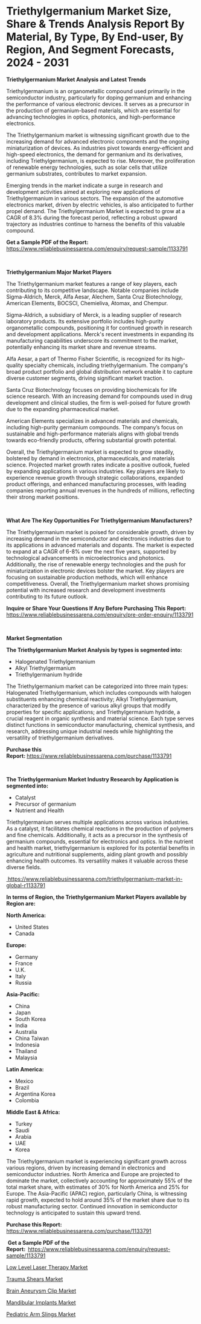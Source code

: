 <p><h1>Triethylgermanium Market Size, Share & Trends Analysis Report By Material, By Type, By End-user, By Region, And Segment Forecasts, 2024 - 2031</h1></p><p><strong>Triethylgermanium Market Analysis and Latest Trends</strong></p>
<p><p>Triethylgermanium is an organometallic compound used primarily in the semiconductor industry, particularly for doping germanium and enhancing the performance of various electronic devices. It serves as a precursor in the production of germanium-based materials, which are essential for advancing technologies in optics, photonics, and high-performance electronics.</p><p>The Triethylgermanium market is witnessing significant growth due to the increasing demand for advanced electronic components and the ongoing miniaturization of devices. As industries pivot towards energy-efficient and high-speed electronics, the demand for germanium and its derivatives, including Triethylgermanium, is expected to rise. Moreover, the proliferation of renewable energy technologies, such as solar cells that utilize germanium substrates, contributes to market expansion. </p><p>Emerging trends in the market indicate a surge in research and development activities aimed at exploring new applications of Triethylgermanium in various sectors. The expansion of the automotive electronics market, driven by electric vehicles, is also anticipated to further propel demand. The Triethylgermanium Market is expected to grow at a CAGR of 8.3% during the forecast period, reflecting a robust upward trajectory as industries continue to harness the benefits of this valuable compound.</p></p>
<p><strong>Get a Sample PDF of the Report:&nbsp;</strong> <a href="https://www.reliablebusinessarena.com/enquiry/request-sample/1133791?utm_campaign=1332&utm_medium=2&utm_source=Github&utm_content=ia&utm_term=08102024&utm_id=triethylgermanium">https://www.reliablebusinessarena.com/enquiry/request-sample/1133791</a></p>
<p>&nbsp;</p>
<p><strong>Triethylgermanium Major Market Players</strong></p>
<p><p>The Triethylgermanium market features a range of key players, each contributing to its competitive landscape. Notable companies include Sigma-Aldrich, Merck, Alfa Aesar, Alechem, Santa Cruz Biotechnology, American Elements, BOCSCI, Chemieliva, Atomax, and Chempur. </p><p>Sigma-Aldrich, a subsidiary of Merck, is a leading supplier of research laboratory products. Its extensive portfolio includes high-purity organometallic compounds, positioning it for continued growth in research and development applications. Merck's recent investments in expanding its manufacturing capabilities underscore its commitment to the market, potentially enhancing its market share and revenue streams.</p><p>Alfa Aesar, a part of Thermo Fisher Scientific, is recognized for its high-quality specialty chemicals, including triethylgermanium. The company's broad product portfolio and global distribution network enable it to capture diverse customer segments, driving significant market traction.</p><p>Santa Cruz Biotechnology focuses on providing biochemicals for life science research. With an increasing demand for compounds used in drug development and clinical studies, the firm is well-poised for future growth due to the expanding pharmaceutical market.</p><p>American Elements specializes in advanced materials and chemicals, including high-purity germanium compounds. The company’s focus on sustainable and high-performance materials aligns with global trends towards eco-friendly products, offering substantial growth potential.</p><p>Overall, the Triethylgermanium market is expected to grow steadily, bolstered by demand in electronics, pharmaceuticals, and materials science. Projected market growth rates indicate a positive outlook, fueled by expanding applications in various industries. Key players are likely to experience revenue growth through strategic collaborations, expanded product offerings, and enhanced manufacturing processes, with leading companies reporting annual revenues in the hundreds of millions, reflecting their strong market positions.</p></p>
<p>&nbsp;</p>
<p><strong>What Are The Key Opportunities For Triethylgermanium Manufacturers?</strong></p>
<p><p>The Triethylgermanium market is poised for considerable growth, driven by increasing demand in the semiconductor and electronics industries due to its applications in advanced materials and dopants. The market is expected to expand at a CAGR of 6-8% over the next five years, supported by technological advancements in microelectronics and photonics. Additionally, the rise of renewable energy technologies and the push for miniaturization in electronic devices bolster the market. Key players are focusing on sustainable production methods, which will enhance competitiveness. Overall, the Triethylgermanium market shows promising potential with increased research and development investments contributing to its future outlook.</p></p>
<p><strong>Inquire or Share Your Questions If Any Before Purchasing This Report:</strong> <a href="https://www.reliablebusinessarena.com/enquiry/pre-order-enquiry/1133791?utm_campaign=1332&utm_medium=2&utm_source=Github&utm_content=ia&utm_term=08102024&utm_id=triethylgermanium">https://www.reliablebusinessarena.com/enquiry/pre-order-enquiry/1133791</a></p>
<p>&nbsp;</p>
<p><strong>Market Segmentation</strong></p>
<p><strong>The Triethylgermanium Market Analysis by types is segmented into:</strong></p>
<p><ul><li>Halogenated Triethylgermanium</li><li>Alkyl Triethylgermanium</li><li>Triethylgermanium hydride</li></ul></p>
<p><p>The Triethylgermanium market can be categorized into three main types: Halogenated Triethylgermanium, which includes compounds with halogen substituents enhancing chemical reactivity; Alkyl Triethylgermanium, characterized by the presence of various alkyl groups that modify properties for specific applications; and Triethylgermanium hydride, a crucial reagent in organic synthesis and material science. Each type serves distinct functions in semiconductor manufacturing, chemical synthesis, and research, addressing unique industrial needs while highlighting the versatility of triethylgermanium derivatives.</p></p>
<p><strong>Purchase this Report:&nbsp;</strong><a href="https://www.reliablebusinessarena.com/purchase/1133791?utm_campaign=1332&utm_medium=2&utm_source=Github&utm_content=ia&utm_term=08102024&utm_id=triethylgermanium">https://www.reliablebusinessarena.com/purchase/1133791</a></p>
<p>&nbsp;</p>
<p><strong>The Triethylgermanium Market Industry Research by Application is segmented into:</strong></p>
<p><ul><li>Catalyst</li><li>Precursor of germanium</li><li>Nutrient and Health</li></ul></p>
<p><p>Triethylgermanium serves multiple applications across various industries. As a catalyst, it facilitates chemical reactions in the production of polymers and fine chemicals. Additionally, it acts as a precursor in the synthesis of germanium compounds, essential for electronics and optics. In the nutrient and health market, triethylgermanium is explored for its potential benefits in agriculture and nutritional supplements, aiding plant growth and possibly enhancing health outcomes. Its versatility makes it valuable across these diverse fields.</p></p>
<p><a href="https://www.reliablebusinessarena.com/triethylgermanium-market-in-global-r1133791?utm_campaign=1332&utm_medium=2&utm_source=Github&utm_content=ia&utm_term=08102024&utm_id=triethylgermanium">&nbsp;https://www.reliablebusinessarena.com/triethylgermanium-market-in-global-r1133791</a></p>
<p><strong>In terms of Region, the Triethylgermanium Market Players available by Region are:</strong></p>
<p>
    <p> <strong> North America: </strong>
        <ul>
            <li>United States</li>
            <li>Canada</li>
        </ul>
        </p> 
    <p> <strong> Europe: </strong>
        <ul>
            <li>Germany</li>
            <li>France</li>
            <li>U.K.</li>
            <li>Italy</li>
            <li>Russia</li>
        </ul>
        </p> 
    <p> <strong> Asia-Pacific: </strong>
        <ul>
            <li>China</li>
            <li>Japan</li>
            <li>South Korea</li>
            <li>India</li>
            <li>Australia</li>
            <li>China Taiwan</li>
            <li>Indonesia</li>
            <li>Thailand</li>
            <li>Malaysia</li>
        </ul>
        </p> 
    <p> <strong> Latin America: </strong>
        <ul>
            <li>Mexico</li>
            <li>Brazil</li>
            <li>Argentina Korea</li>
            <li>Colombia</li>
        </ul>
        </p> 
    <p> <strong> Middle East & Africa: </strong>
        <ul>
            <li>Turkey</li>
            <li>Saudi</li>
            <li>Arabia</li>
            <li>UAE</li>
            <li>Korea</li>
        </ul>
    </p>
    </p>
<p><p>The Triethylgermanium market is experiencing significant growth across various regions, driven by increasing demand in electronics and semiconductor industries. North America and Europe are projected to dominate the market, collectively accounting for approximately 55% of the total market share, with estimates of 30% for North America and 25% for Europe. The Asia-Pacific (APAC) region, particularly China, is witnessing rapid growth, expected to hold around 35% of the market share due to its robust manufacturing sector. Continued innovation in semiconductor technology is anticipated to sustain this upward trend.</p></p>
<p><strong>Purchase this Report: </strong><a href="https://www.reliablebusinessarena.com/purchase/1133791?utm_campaign=1332&utm_medium=2&utm_source=Github&utm_content=ia&utm_term=08102024&utm_id=triethylgermanium">https://www.reliablebusinessarena.com/purchase/1133791</a></p>
<p>&nbsp;<strong>Get a Sample PDF of the Report:&nbsp;&nbsp;</strong><a href="https://www.reliablebusinessarena.com/enquiry/request-sample/1133791?utm_campaign=1332&utm_medium=2&utm_source=Github&utm_content=ia&utm_term=08102024&utm_id=triethylgermanium">https://www.reliablebusinessarena.com/enquiry/request-sample/1133791</a></p>
<p><strong></strong></p>
<p><p><a href="https://www.linkedin.com/pulse/low-level-laser-therapy-market-essentials-key-players-demand-c7b5c?utm_campaign=1332&utm_medium=2&utm_source=Github&utm_content=ia&utm_term=08102024&utm_id=triethylgermanium">Low Level Laser Therapy Market</a></p><p><a href="https://www.linkedin.com/pulse/global-trauma-shears-market-focus-application-end-use-industry-ora7c?utm_campaign=1332&utm_medium=2&utm_source=Github&utm_content=ia&utm_term=08102024&utm_id=triethylgermanium">Trauma Shears Market</a></p><p><a href="https://www.linkedin.com/pulse/brain-aneurysm-clip-market-global-regional-analysis-focus-f54uc?utm_campaign=1332&utm_medium=2&utm_source=Github&utm_content=ia&utm_term=08102024&utm_id=triethylgermanium">Brain Aneurysm Clip Market</a></p><p><a href="https://www.linkedin.com/pulse/global-mandibular-implants-market-projected-grow-cagr-55-forcasted-u7vkc?utm_campaign=1332&utm_medium=2&utm_source=Github&utm_content=ia&utm_term=08102024&utm_id=triethylgermanium">Mandibular Implants Market</a></p><p><a href="https://www.linkedin.com/pulse/pediatric-arm-slings-market-growth-segmentation-regional-analysis-pj7qe?utm_campaign=1332&utm_medium=2&utm_source=Github&utm_content=ia&utm_term=08102024&utm_id=triethylgermanium">Pediatric Arm Slings Market</a></p></p>
